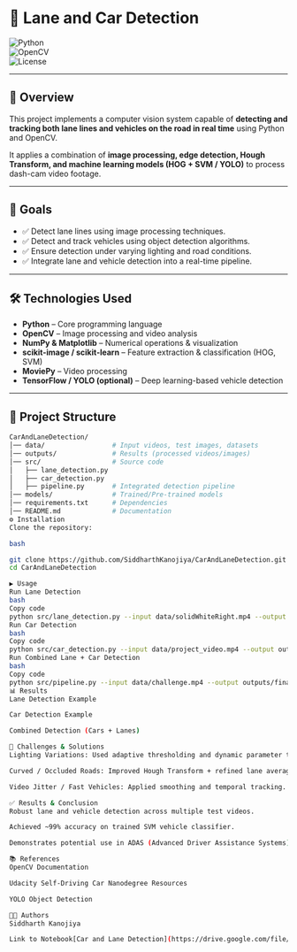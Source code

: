

# 🚗 Lane and Car Detection  

![Python](https://img.shields.io/badge/Python-3.8%2B-blue.svg)  
![OpenCV](https://img.shields.io/badge/OpenCV-4.x-green.svg)  
![License](https://img.shields.io/badge/License-MIT-yellow.svg)  

---

## 📌 Overview  
This project implements a computer vision system capable of **detecting and tracking both lane lines and vehicles on the road in real time** using Python and OpenCV.  

It applies a combination of **image processing, edge detection, Hough Transform, and machine learning models (HOG + SVM / YOLO)** to process dash-cam video footage.  

---

## 🎯 Goals  
- ✅ Detect lane lines using image processing techniques.  
- ✅ Detect and track vehicles using object detection algorithms.  
- ✅ Ensure detection under varying lighting and road conditions.  
- ✅ Integrate lane and vehicle detection into a real-time pipeline.  

---

## 🛠️ Technologies Used  
- **Python** – Core programming language  
- **OpenCV** – Image processing and video analysis  
- **NumPy & Matplotlib** – Numerical operations & visualization  
- **scikit-image / scikit-learn** – Feature extraction & classification (HOG, SVM)  
- **MoviePy** – Video processing  
- **TensorFlow / YOLO (optional)** – Deep learning-based vehicle detection  

---

## 📂 Project Structure  
```bash
CarAndLaneDetection/
│── data/                 # Input videos, test images, datasets
│── outputs/              # Results (processed videos/images)
│── src/                  # Source code
│   ├── lane_detection.py
│   ├── car_detection.py
│   ├── pipeline.py       # Integrated detection pipeline
│── models/               # Trained/Pre-trained models
│── requirements.txt      # Dependencies
│── README.md             # Documentation
⚙️ Installation
Clone the repository:

bash

git clone https://github.com/SiddharthKanojiya/CarAndLaneDetection.git
cd CarAndLaneDetection

▶️ Usage
Run Lane Detection
bash
Copy code
python src/lane_detection.py --input data/solidWhiteRight.mp4 --output outputs/lane_detected.mp4
Run Car Detection
bash
Copy code
python src/car_detection.py --input data/project_video.mp4 --output outputs/cars_detected.mp4
Run Combined Lane + Car Detection
bash
Copy code
python src/pipeline.py --input data/challenge.mp4 --output outputs/final_output.mp4
📊 Results
Lane Detection Example

Car Detection Example

Combined Detection (Cars + Lanes)

🚀 Challenges & Solutions
Lighting Variations: Used adaptive thresholding and dynamic parameter tuning.

Curved / Occluded Roads: Improved Hough Transform + refined lane averaging.

Video Jitter / Fast Vehicles: Applied smoothing and temporal tracking.

✅ Results & Conclusion
Robust lane and vehicle detection across multiple test videos.

Achieved ~99% accuracy on trained SVM vehicle classifier.

Demonstrates potential use in ADAS (Advanced Driver Assistance Systems) and autonomous driving.

📚 References
OpenCV Documentation

Udacity Self-Driving Car Nanodegree Resources

YOLO Object Detection

👨‍💻 Authors
Siddharth Kanojiya

Link to Notebook[Car and Lane Detection](https://drive.google.com/file/d/1BwXfpbCn5McQSLz85EAcJlt4th9kTXMu/view?usp=sharing)





